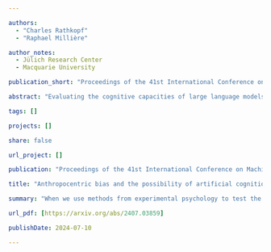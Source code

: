 ```yaml
---

authors:
  - "Charles Rathkopf" 
  - "Raphael Millière"

author_notes:
  - Jülich Research Center
  - Macquarie University   

publication_short: "Proceedings of the 41st International Conference on Machine Learning"

abstract: "Evaluating the cognitive capacities of large language models (LLMs) requires overcoming not only anthropomorphic but also anthropocentric biases. This article identifies two types of anthropocentric bias that have yet to receive critical attention: over-looking how auxiliary factors can impede LLM performance despite competence (Type-I), and dismissing LLM mechanistic strategies that dif- fer from those of humans as not genuinely com- petent (Type-II). Mitigating these biases necessitates an empirically-driven, iterative approach to mapping cognitive tasks to LLM-specific capacities and mechanisms, which can be done by supplementing carefully designed behavioral experiments with mechanistic studies."

tags: []

projects: []

share: false

url_project: []

publication: "Proceedings of the 41st International Conference on Machine Learning"

title: "Anthropocentric bias and the possibility of artificial cognition"

summary: "When we use methods from experimental psychology to test the capacities of LLMs, we are prone to transfer assumptions about the human case to the LLM case, and to do so without justification. By drawing attention to these assumptions we can make more informed comparisons."  

url_pdf: [https://arxiv.org/abs/2407.03859]

publishDate: 2024-07-10

---
```

